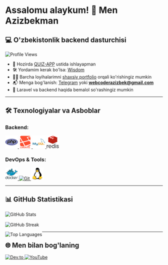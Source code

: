 # Assalomu alaykum! 👋 Men Azizbekman

## 💻 O'zbekistonlik backend dasturchisi

<p align="left"> 
  <img src="https://komarev.com/ghpvc/?username=devforge-php&label=Profile%20views&color=0e75b6&style=flat" alt="Profile Views" /> 
</p>

- 🔭 Hozirda [QUIZ-APP](https://github.com/devforge-php/quiz-app.git) ustida ishlayapman
- 🛠 Yordamim kerak bo'lsa: [Wisdom](https://github.com/devforge-php/wisdom-startup-projects.git)
- 👨‍💻 Barcha loyihalarimni [shaxsiy portfolio](https://azizbek-xasanov-dev.netlify.app/) orqali ko'rishingiz mumkin
- 📬 Menga bog'lanish: [Telegram](https://t.me/khasanov_devforge) yoki **webcoderazizbek@gmail.com**
- 💬 Laravel va backend haqida bemalol so'rashingiz mumkin

---

## 🛠 Texnologiyalar va Asboblar

### Backend:
<p align="left">
  <a href="https://www.php.net" target="_blank" rel="noreferrer"> 
    <img src="https://raw.githubusercontent.com/devicons/devicon/master/icons/php/php-original.svg" alt="PHP" width="40" height="40" />
  </a>
  <a href="https://laravel.com/" target="_blank" rel="noreferrer"> 
    <img src="https://raw.githubusercontent.com/devicons/devicon/master/icons/laravel/laravel-plain-wordmark.svg" alt="Laravel" width="40" height="40" />
  </a>
  <a href="https://www.mysql.com/" target="_blank" rel="noreferrer"> 
    <img src="https://raw.githubusercontent.com/devicons/devicon/master/icons/mysql/mysql-original-wordmark.svg" alt="MySQL" width="40" height="40" />
  </a>
  <a href="https://redis.io" target="_blank" rel="noreferrer"> 
    <img src="https://raw.githubusercontent.com/devicons/devicon/master/icons/redis/redis-original-wordmark.svg" alt="Redis" width="40" height="40" />
  </a>
</p>

### DevOps & Tools:
<p align="left">
  <a href="https://www.docker.com/" target="_blank" rel="noreferrer"> 
    <img src="https://raw.githubusercontent.com/devicons/devicon/master/icons/docker/docker-original-wordmark.svg" alt="Docker" width="40" height="40" />
  </a>
  <a href="https://git-scm.com/" target="_blank" rel="noreferrer"> 
    <img src="https://www.vectorlogo.zone/logos/git-scm/git-scm-icon.svg" alt="Git" width="40" height="40" />
  </a>
  <a href="https://www.linux.org/" target="_blank" rel="noreferrer"> 
    <img src="https://raw.githubusercontent.com/devicons/devicon/master/icons/linux/linux-original.svg" alt="Linux" width="40" height="40" />
  </a>
</p>

---

## 📊 GitHub Statistikasi

<p>
  <img align="center" src="https://github-readme-stats.vercel.app/api?username=devforge-php&show_icons=true&locale=en" alt="GitHub Stats" />
</p>

<p>
  <img align="center" src="https://github-readme-streak-stats.herokuapp.com/?user=devforge-php" alt="GitHub Streak" />
</p>

<p>
  <img align="left" src="https://github-readme-stats.vercel.app/api/top-langs?username=devforge-php&show_icons=true&locale=en" alt="Top Languages" />
</p>

---

## 🌐 Men bilan bog'laning

<p align="left">
  <a href="https://dev.to/@azizbek_webcoder_0c73e055" target="blank">
    <img src="https://raw.githubusercontent.com/rahuldkjain/github-profile-readme-generator/master/src/images/icons/Social/devto.svg" alt="Dev.to" height="30" width="30" />
  </a>
  <a href="https://www.youtube.com/channel/uca0aouycuqdi_mt3m30187a" target="blank">
    <img src="https://raw.githubusercontent.com/rahuldkjain/github-profile-readme-generator/master/src/images/icons/Social/youtube.svg" alt="YouTube" height="30" width="30" />
  </a>
</p>
